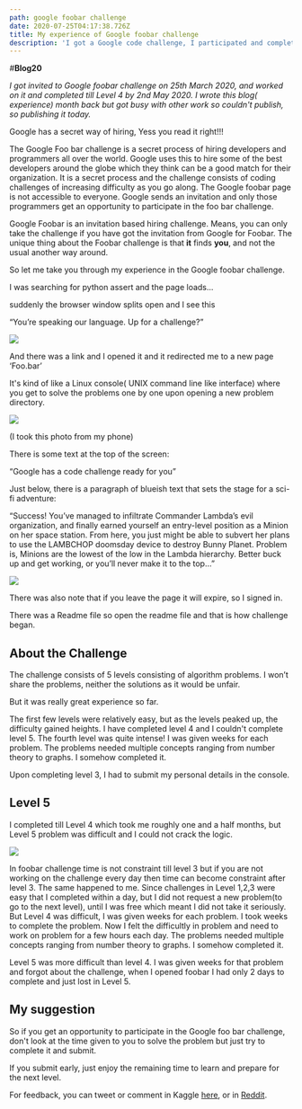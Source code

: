 ```yaml
---
path: google foobar challenge
date: 2020-07-25T04:17:38.726Z
title: My experience of Google foobar challenge
description: 'I got a Google code challenge, I participated and completed 4 Levels.'
---
```

_\#_**Blog20**

_I got invited to Google foobar challenge on 25th March 2020, and worked on it and completed till Level 4 by 2nd May 2020. I wrote this blog( experience) month back but got busy with other work so couldn't publish, so publishing it today._

Google has a secret way of hiring, Yess you read it right!!!

The Google Foo bar challenge is a secret process of hiring developers and programmers all over the world. Google uses this to hire some of the best developers around the globe which they think can be a good match for their organization. It is a secret process and the challenge consists of coding challenges of increasing difficulty as you go along. The Google foobar page is not accessible to everyone. Google sends an invitation and only those programmers get an opportunity to participate in the foo bar challenge.

Google Foobar is an invitation based hiring challenge. Means, you can only take the challenge if you have got the invitation from Google for Foobar. The unique thing about the Foobar challenge is that **it** finds **you**, and not the usual another way around.

So let me take you through my experience in the Google foobar challenge. 

I was searching for python assert and the page loads...

suddenly the browser window splits open and I see this

“You’re speaking our language. Up for a challenge?”

![](/assets/blog20img1.png)

And there was a link and I opened it and it redirected me to a new page ‘Foo.bar’

It's kind of like a Linux console( UNIX command line like interface) where you get to solve the problems one by one upon opening a new problem directory.

![](/assets/blog20img3.jpeg)

(I took this photo from my phone)

There is some text at the top of the screen:

“Google has a code challenge ready for you”

Just below, there is a paragraph of blueish text that sets the stage for a sci-fi adventure:

“Success! You’ve managed to infiltrate Commander Lambda’s evil organization, and finally earned yourself an entry-level position as a Minion on her space station. From here, you just might be able to subvert her plans to use the LAMBCHOP doomsday device to destroy Bunny Planet. Problem is, Minions are the lowest of the low in the Lambda hierarchy. Better buck up and get working, or you’ll never make it to the top…”

![](/assets/blog20img2.png)

There was also note that if you leave the page it will expire, so I signed in.

There was a Readme file so open the readme file and that is how challenge began.

## **About the Challenge**

The challenge consists of 5 levels consisting of algorithm problems. I won’t share the problems, neither the solutions as it would be unfair.

But it was really great experience so far.

The first few levels were relatively easy, but as the levels peaked up, the difficulty gained heights. I have completed level 4 and I couldn't complete level 5. The fourth level was quite intense! I was given weeks for each problem. The problems needed multiple concepts ranging from number theory to graphs. I somehow completed it. 

Upon completing level 3, I had to submit my personal details in the console. 

## **Level 5**

I completed till Level 4 which took me roughly one and a half months, but Level 5 problem was difficult and I could not crack the logic. 

![](/assets/blog20img4.png)

In foobar challenge time is not constraint till level 3 but if you are not working on the challenge every day then time can become constraint after level 3. The same happened to me. Since challenges in Level 1,2,3 were easy that I completed within a day, but I did not request a new problem(to go to the next level), until I was free which meant I did not take it seriously. But Level 4 was difficult, I was given weeks for each problem. I took weeks to complete the problem. Now I felt the difficultly in problem and need to work on problem for a few hours each day. The problems needed multiple concepts ranging from number theory to graphs. I somehow completed it. 

Level 5 was more difficult than level 4. I was given weeks for that problem and forgot about the challenge, when I opened foobar I had only 2 days to complete and just lost in Level 5. 

## My suggestion

So if you get an opportunity to participate in the Google foo bar challenge, don't look at the time given to you to solve the problem but just try to complete it and submit.

If you submit early, just enjoy the remaining time to learn and prepare for the next level.

For feedback, you can tweet or comment in Kaggle [here](https://www.kaggle.com/general/169271), or in [Reddit](https://www.reddit.com/r/programming/comments/hxft1o/my_experience_of_google_foobar_challenge/).
